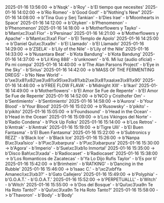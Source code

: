 2025-01-16 13:56:00 -> b'Nsqk' - b'Roy' - b'El tiempo que necesites'
2025-01-16 14:02:00 -> b'Rio Romeo' - b'Good God!' - b"Nothing's New"
2025-01-16 14:08:00 -> b'Tina Guo y Serj Tankian' - b'Dies Irae' - b'Moonhearts in Space'
2025-01-16 14:12:00 -> b'Otyken' - b'Phenomenon' - b'Phenomenon'
2025-01-16 14:18:00 -> b'Motherflowers y Tayko' - b'Mam\xc3\xa1 Flor' - b'Persinao'
2025-01-16 14:21:00 -> b'Motherflowers y Apache' - b'Mam\xc3\xa1 Flor' - b'El Templo de Apolo'
2025-01-16 14:25:00 -> b'Daniel Qui\xc3\xa9n' - b'El Llamado' - b'El Llamado'
2025-01-16 14:29:00 -> b'ZSELA' - b'Lily of the Nile' - b'Lily of the Nile'
2025-01-16 14:33:00 -> b'Nusantara Beat' - b'Kota Bandung' - b'Kota Bandung'
2025-01-16 14:37:00 -> b'Lil King 888' - b'unknown' - b'6. Mi luz (audio oficial) - Pa mi compa'
2025-01-16 14:40:00 -> b'The Alan Parsons Project' - b'Eye in the Sky' - b'Sirius'
2025-01-16 14:42:00 -> b'MASS OF THE FERMENTING DREGS' - b'No New World' - b'\xe3\x81\x82\xe3\x81\x95\xe3\x81\xb2\xe3\x81\xaa\xe3\x81\x90'
2025-01-16 14:46:00 -> b'FREE FLOW FLAVA' - b'Midnight XIII' - b'Ikari'
2025-01-16 14:49:00 -> b'Motherflowers' - b'El Amor Se Fue de Repente' - b'El Amor Se Fue de Repente'
2025-01-16 14:52:00 -> b'NCO y Cristhofer Om' - b'Sentimiento' - b'Sentimiento'
2025-01-16 14:58:00 -> b'Aurora' - b'Your Blood' - b'Your Blood'
2025-01-16 15:02:00 -> b'Rusowsky' - b'pikito' - b'pikito'
2025-01-16 15:05:00 -> b'Foundsound' - b'Head in the Ocean' - b'Head in the Ocean'
2025-01-16 15:09:00 -> b'Los Vikingos del Norte' - b'Radio Condena' - b'Pick Up Folks'
2025-01-16 15:14:00 -> b'Los Retros' - b'Amtrak' - b'Amtrak'
2025-01-16 15:19:00 -> b'Tigre Ulli' - b'El Buen Fantasma' - b'El Buen Fantasma'
2025-01-16 15:22:00 -> b'Subtronics y REZZ' - b'Black Ice' - b'Black Ice'
2025-01-16 15:26:00 -> b'Nanpa B\xc3\xa1sico' - b'P\xc3\xbarpura' - b'P\xc3\xbarpura'
2025-01-16 15:30:00 -> b'Agora' - b'Imperio' - b'Sue\xc3\xb1o Inmortal'
2025-01-16 15:35:00 -> b'Disco Bah\xc3\xada' - b'Radiocaset' - b'Radiocaset'
2025-01-16 15:38:00 -> b'Los Romanticos de Zacatecas' - b'Ya Lo Dijo Rufis Taylor' - b'Es por ti'
2025-01-16 15:42:00 -> b'Brimheim' - b'RATKING' - b'Dancing in the Rubble'
2025-01-16 15:46:00 -> b'Isaac C.' - b'\xc2\xbfYa Amaneci\xc3\xb3?' - b'Gato Callejero'
2025-01-16 15:49:00 -> b'Polyphia' - b'G.O.A.T.' - b'G.O.A.T.'
2025-01-16 15:52:00 -> b'PERPETUALLL' - b'Witch' - b'Witch'
2025-01-16 15:55:00 -> b'Dos del Bosque' - b'Qui\xc3\xa9n Te Ha Roto Tanto?' - b'Qui\xc3\xa9n Te Ha Roto Tanto?'
2025-01-16 15:58:00 -> b'Thavoron' - b'Body' - b'Body'
